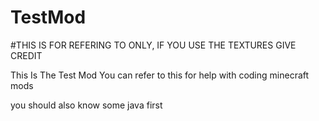 # TestMod

#THIS IS FOR REFERING TO ONLY, IF YOU USE THE TEXTURES GIVE CREDIT


This Is The Test Mod You can refer to this for help with coding minecraft mods

you should also know some java first
